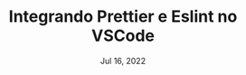 ---
title: "Integrando Prettier e Eslint no VSCode"
date: "Jul 16, 2022"
time: "6"
description: "O passo a passo para integrar as ferramentas Eslint e Prettier no VScode para melhorar a qualidade de código."
---